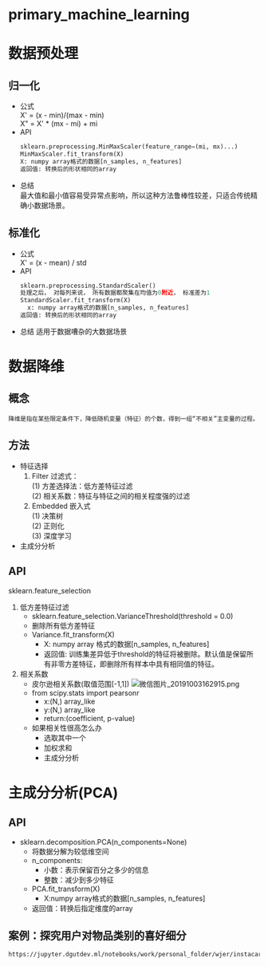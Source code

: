 # primary_machine_learning
# 数据预处理  
## 归一化
* 公式  
   X' = (x - min)/(max - min)  
   X" = X' * (mx - mi) + mi  
* API  
    ```python
    sklearn.preprocessing.MinMaxScaler(feature_range=(mi, mx)...)
    MinMaxScaler.fit_transform(X)
    X: numpy array格式的数据[n_samples, n_features]
    返回值: 转换后的形状相同的array
    ```
* 总结  
    最大值和最小值容易受异常点影响，所以这种方法鲁棒性较差，只适合传统精确小数据场景。  

## 标准化  
* 公式  
    X' = (x - mean) / std
* API
    ```python
    sklearn.preprocessing.StandardScaler()
    处理之后， 对每列来说， 所有数据都聚集在均值为0附近， 标准差为1
    StandardScaler.fit_transform(X)
      x: numpy array格式的数据[n_samples, n_features]
    返回值: 转换后的形状相同的array
    ```
* 总结
    适用于数据嘈杂的大数据场景  
   
   
# 数据降维
## 概念
    降维是指在某些限定条件下，降低随机变量（特征）的个数，得到一组“不相关”主变量的过程。  
## 方法
* 特征选择  
    1. Filter 过滤式：  
        (1) 方差选择法：低方差特征过滤  
        (2) 相关系数：特征与特征之间的相关程度强的过滤  
    2. Embedded 嵌入式  
        (1) 决策树  
        (2) 正则化  
        (3) 深度学习  
* 主成分分析

## API  
sklearn.feature_selection  
1. 低方差特征过滤  
    * sklearn.feature_selection.VarianceThreshold(threshold = 0.0)  
    * 删除所有低方差特征
    * Variance.fit_transform(X)
        * X: numpy array 格式的数据[n_samples, n_features]
        * 返回值: 训练集差异低于threshold的特征将被删除。默认值是保留所有非零方差特征，即删除所有样本中具有相同值的特征。  
2. 相关系数
    * 皮尔逊相关系数(取值范围[-1,1])
    ![微信图片_20191003162915.png](https://i.loli.net/2019/10/03/5QdTCqyEB3ZgDlx.png)
    * from scipy.stats import pearsonr
        * x:(N,) array_like
        * y:(N,) array_like  
        * return:(coefficient, p-value)
    * 如果相关性很高怎么办
        * 选取其中一个
        * 加权求和
        * 主成分分析
        
# 主成分分析(PCA)
## API
* sklearn.decomposition.PCA(n_components=None)
    * 将数据分解为较低维空间
    * n_components:
        * 小数：表示保留百分之多少的信息
        * 整数：减少到多少特征
    * PCA.fit_transform(X)
        * X:numpy array格式的数据[n_samples, n_features]
    * 返回值：转换后指定维度的array
## 案例：探究用户对物品类别的喜好细分
    https://jupyter.dgutdev.ml/notebooks/work/personal_folder/wjer/instacart_from_kaggle.ipynb